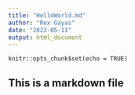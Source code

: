 ```yaml
---
title: "HelloWorld.md"
author: "Rex Gayas"
date: "2023-05-11"
output: html_document
---
```


```{r setup, include=FALSE}
knitr::opts_chunk$set(echo = TRUE)
```

## This is a markdown file



